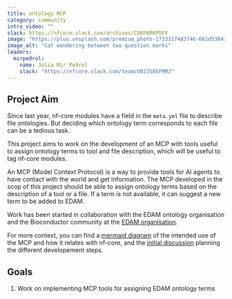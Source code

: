 ```yaml
---
title: ontology MCP
category: community
intro_video: ""
slack: https://nfcore.slack.com/archives/C08FKRKPDFV
image: "https://plus.unsplash.com/premium_photo-1733317483746-661d5384329c"
image_alt: "Cat wondering between two question marks"
leaders:
  mirpedrol:
    name: Júlia Mir Pedrol
    slack: "https://nfcore.slack.com/team/U02JS8EFMMJ"
---
```


## Project Aim

Since last year, nf-core modules have a field in the `meta.yml` file to describe file ontologies.
But deciding which ontology term corresponds to each file can be a tedious task.

This project aims to work on the development of an MCP with tools useful to assign ontology terms to tool and file description,
which will be useful to tag nf-core modules.

An MCP (Model Context Protocol) is a way to provide tools for AI agents to have contact with the world and get information.
The MCP developed in the scop of this project should be able to assign ontology terms based on the description of a tool or a file.
If a term is not available, it can suggest a new term to be added to EDAM.

Work has been started in collaboration with the EDAM ontology organisation and the Bioconductor community at the [EDAM organisation](https://github.com/edamontology/edammcp).

For more context, you can find a [mermaid diagram](https://github.com/edamontology/edammcp/issues/8) of the intended use of the MCP and how it relates with nf-core, and the [initial discussion](https://github.com/edamontology/edammcp/issues/2) planning the different developement steps.

## Goals

1. Work on implementing MCP tools for assigning EDAM ontology terms
